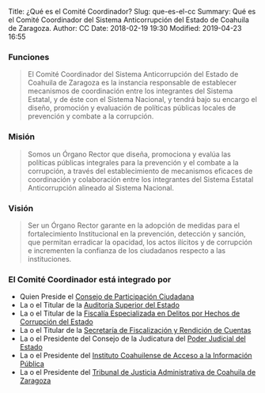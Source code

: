 Title: ¿Qué es el Comité Coordinador?
Slug: que-es-el-cc
Summary: Qué es el Comité Coordinador del Sistema Anticorrupción del Estado de Coahuila de Zaragoza.
Author: CC
Date: 2018-02-19 19:30
Modified: 2019-04-23 16:55


### Funciones

> El Comité Coordinador del Sistema Anticorrupción del Estado de Coahuila de
Zaragoza es la instancia responsable de establecer mecanismos de coordinación
entre los integrantes del Sistema Estatal, y de éste con el Sistema Nacional, y
tendrá bajo su encargo el diseño, promoción y evaluación de políticas públicas
locales de prevención y combate a la corrupción.

### Misión

> Somos un Órgano Rector que diseña, promociona y evalúa las políticas públicas
integrales para la prevención y el combate a la corrupción, a través del
establecimiento de mecanismos eficaces de coordinación y colaboración entre los
integrantes del Sistema Estatal Anticorrupción alineado al Sistema Nacional.

### Visión

> Ser un Órgano Rector garante en la adopción de medidas para el fortalecimiento
Institucional en la prevención, detección y sanción, que permitan erradicar la
opacidad, los actos ilícitos y de corrupción e incrementen la confianza de los
ciudadanos respecto a las instituciones.

### El Comité Coordinador está integrado por

* Quien Preside el [Consejo de Participación Ciudadana](http://www.cpccoahuila.org.mx/)
* La o el Titular de la [Auditoría Superior del Estado](https://www.asecoahuila.gob.mx/)
* La o el Titular de la [Fiscalía Especializada en Delitos por Hechos de Corrupción del Estado](http://187.189.19.101:8080/WebPGJE/fiscalia-especializada-en-delitos-por-hechos-de-corrupcion.html)
* La o el Titular de la [Secretaría de Fiscalización y Rendición de Cuentas](http://www.sefircoahuila.gob.mx/)
* La o el Presidente del Consejo de la Judicatura del [Poder Judicial del Estado](https://www.pjecz.gob.mx/)
* La o el Presidente del [Instituto Coahuilense de Acceso a la Información Pública](http://www.icai.org.mx/)
* La o el Presidente del [Tribunal de Justicia Administrativa de Coahuila de Zaragoza](http://www.tjacoahuila.org/)
